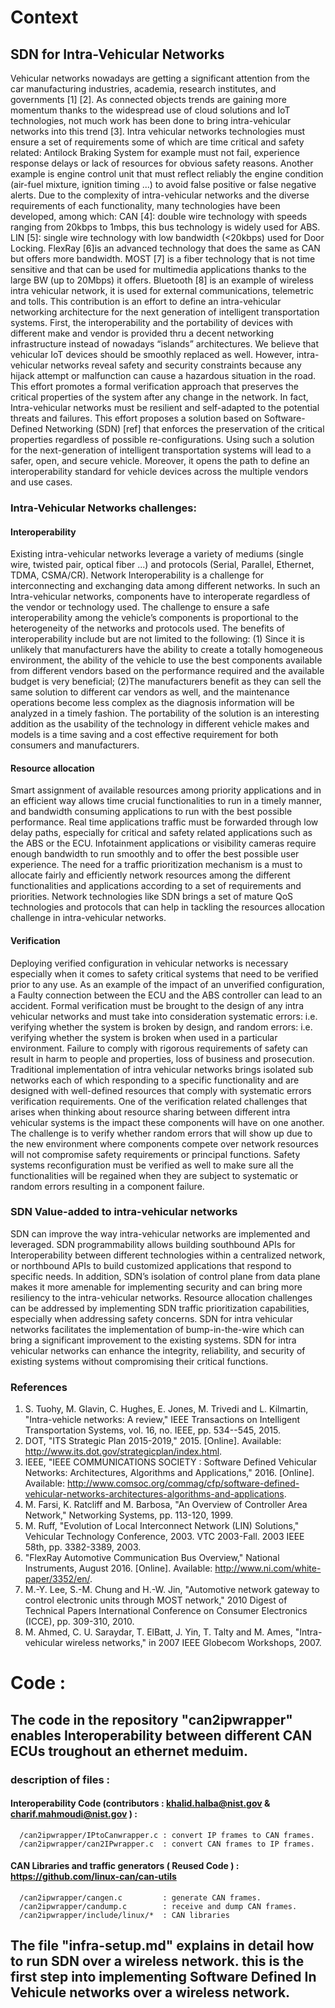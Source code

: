 # Context                                                             


## SDN for Intra-Vehicular Networks

Vehicular networks nowadays are getting a significant attention from the car manufacturing industries, academia, research institutes, and governments  [1] [2]. As connected objects trends are gaining more momentum thanks to the widespread use of cloud solutions and IoT technologies, not much work has been done to bring intra-vehicular networks into this trend [3].  Intra vehicular networks technologies must ensure a set of requirements some of which are time critical and safety related: Antilock Braking System for example must not fail, experience response delays or lack of resources for obvious safety reasons. Another example is engine control unit that must reflect reliably the engine condition (air-fuel mixture, ignition timing ...) to avoid false positive or false negative alerts. 
Due to the complexity of intra-vehicular networks and the diverse requirements of each functionality, many technologies have been developed, among which: CAN [4]: double wire technology with speeds ranging from 20kbps to 1mbps, this bus technology is widely used for ABS. LIN [5]: single wire technology with low bandwidth (<20kbps) used for Door Locking. FlexRay  [6]is an advanced technology that does the same as CAN but offers more bandwidth. MOST [7] is a fiber technology that is not time sensitive and that can be used for multimedia applications thanks to the large BW (up to 20Mbps) it offers. Bluetooth [8] is an example of wireless intra vehicular network, it is used for external communications, telemetric and tolls.
This contribution is an effort to define an intra-vehicular networking architecture for the next generation of intelligent transportation systems. First, the interoperability and the portability of devices with different make and vendor is provided thru a decent networking infrastructure instead of nowadays “islands” architectures. We believe that vehicular IoT devices should be smoothly replaced as well. However, intra-vehicular networks reveal safety and security constraints because any hijack attempt or malfunction can cause a hazardous situation in the road. This effort promotes a formal verification approach that preserves the critical properties of the system after any change in the network. In fact, Intra-vehicular networks must be resilient and self-adapted to the potential threats and failures. This effort proposes a solution based on Software-Defined Networking (SDN) [ref] that enforces the preservation of the critical properties regardless of possible re-configurations. 
Using such a solution for the next-generation of intelligent transportation systems will lead to a safer, open, and secure vehicle. Moreover, it opens the path to define an interoperability standard for vehicle devices across the multiple vendors and use cases.

### Intra-Vehicular Networks challenges: 

#### Interoperability

Existing intra-vehicular networks leverage a variety of mediums (single wire, twisted pair, optical fiber ...) and protocols (Serial, Parallel, Ethernet, TDMA, CSMA/CR). Network Interoperability is a challenge for interconnecting  and exchanging data among different networks. In such an Intra-vehicular networks, components have to interoperate regardless of the vendor or technology used. The challenge to ensure a safe interoperability among the vehicle’s components is proportional to the heterogeneity of the networks and protocols used. The benefits of  interoperability include but are not limited to the following: (1) Since it is unlikely that manufacturers have the ability to create a totally homogeneous environment, the ability of the vehicle to use the best components available from different vendors based on the performance required and the available budget is very beneficial; (2)The manufacturers benefit as they can sell the same solution to different car vendors as well, and the maintenance operations become less complex as the diagnosis information will be analyzed in a timely fashion. The portability of the solution is an interesting addition as the usability of the technology in different vehicle makes and models is a time saving and a cost effective requirement for both consumers and manufacturers.

#### Resource allocation 

Smart assignment of available resources among priority applications and in an efficient way allows time crucial functionalities to run in a timely manner, and bandwidth consuming applications to run with the best possible performance. Real time applications traffic must be forwarded through low delay paths, especially for critical and safety related applications such as the ABS or the ECU. Infotainment applications or visibility cameras require enough bandwidth to run smoothly and to offer the best possible user experience. The need for a traffic prioritization mechanism is a must to allocate fairly and efficiently network resources among the different functionalities and applications according to a set of requirements and priorities. Network technologies like SDN brings a set of mature QoS technologies and protocols that can help in tackling the resources allocation challenge in intra-vehicular networks. 

#### Verification 

Deploying verified configuration in vehicular networks is necessary especially when it comes to safety critical systems that need to be verified prior to any use. As an example of the impact of an unverified configuration, a Faulty connection between the ECU and the ABS controller can lead to an accident. Formal verification must be brought to the design of any intra vehicular networks and must take into consideration systematic errors: i.e. verifying whether the system is broken by design, and random errors: i.e. verifying whether the system is broken when used in a particular environment. Failure to comply with rigorous requirements of safety can result in harm to people and properties, loss of business and prosecution. Traditional implementation of intra vehicular networks brings isolated sub networks each of which responding to a specific functionality and are designed with well-defined resources that comply with systematic errors verification requirements.  One of the verification related challenges that arises when thinking about resource sharing between different intra vehicular systems is the impact these components will have on one another. The challenge is to verify whether random errors that will show up due to the new environment where components compete over network resources will not compromise safety requirements or principal functions. Safety systems reconfiguration must be verified as well to make sure all the functionalities will be regained when they are subject to systematic or random errors resulting in a component failure.

### SDN Value-added to intra-vehicular networks

SDN can improve the way intra-vehicular networks are implemented and leveraged. SDN programmability allows building southbound APIs for Interoperability between different technologies within a centralized network, or northbound APIs to build customized applications that respond to specific needs. In addition, SDN’s isolation of control plane from data plane makes it more amenable for implementing security and can bring more resiliency to the intra-vehicular networks. 
Resource allocation challenges can be addressed by implementing SDN traffic prioritization capabilities, especially when addressing safety concerns. SDN for intra vehicular networks facilitates the implementation of bump-in-the-wire which can bring a significant improvement to the existing systems.
SDN for intra vehicular networks can enhance the integrity, reliability, and security of existing systems without compromising their critical functions. 

### References

1. S. Tuohy, M. Glavin, C. Hughes, E. Jones, M. Trivedi and L. Kilmartin, "Intra-vehicle networks: A review," IEEE Transactions on Intelligent Transportation Systems, vol. 16, no. IEEE, pp. 534--545, 2015. 
2. DOT, "ITS Strategic Plan 2015-2019," 2015. [Online]. Available: http://www.its.dot.gov/strategicplan/index.html.
3. IEEE, "IEEE COMMUNICATIONS SOCIETY : Software Defined Vehicular Networks: Architectures, Algorithms and Applications," 2016. [Online]. Available: http://www.comsoc.org/commag/cfp/software-defined-vehicular-networks-architectures-algorithms-and-applications.
4.	M. Farsi, K. Ratcliff and M. Barbosa, "An Overview of Controller Area Network," Networking Systems, pp. 113-120, 1999. 
5. M. Ruff, "Evolution of Local Interconnect Network (LIN) Solutions," Vehicular Technology Conference, 2003. VTC 2003-Fall. 2003 IEEE 58th, pp. 3382-3389, 2003. 
6.	"FlexRay Automotive Communication Bus Overview," National Instruments, August 2016. [Online]. Available: http://www.ni.com/white-paper/3352/en/.
7.	M.-Y. Lee, S.-M. Chung and H.-W. Jin, "Automotive network gateway to control electronic units through MOST network," 2010 Digest of Technical Papers International Conference on Consumer Electronics (ICCE), pp. 309-310, 2010. 
8.	M. Ahmed, C. U. Saraydar, T. ElBatt, J. Yin, T. Talty and M. Ames, "Intra-vehicular wireless networks," in 2007 IEEE Globecom Workshops, 2007. 


# Code :

##  The code in the repository "can2ipwrapper" enables Interoperability between different CAN ECUs troughout an ethernet meduim. 

### description of files : 

   #### Interoperability Code  (contributors :  khalid.halba@nist.gov & charif.mahmoudi@nist.gov ) : 
   
      /can2ipwrapper/IPtoCanwrapper.c : convert IP frames to CAN frames. 
      /can2ipwrapper/can2IPwrapper.c  : convert CAN frames to IP frames. 
    
   #### CAN Libraries and traffic generators  ( Reused Code )  : https://github.com/linux-can/can-utils 
  
      /can2ipwrapper/cangen.c         : generate CAN frames. 
      /can2ipwrapper/candump.c        : receive and dump CAN frames.
      /can2ipwrapper/include/linux/*  : CAN libraries 
      
##  The file "infra-setup.md" explains in detail how to run SDN over a wireless network. this is the first step into implementing Software Defined In Vehicule networks over a wireless network. 










